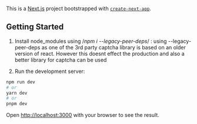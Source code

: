 This is a [Next.js](https://nextjs.org/) project bootstrapped with [`create-next-app`](https://github.com/vercel/next.js/tree/canary/packages/create-next-app).

## Getting Started

1. Install node_modules using /_npm i --legacy-peer-deps_/ : using --legacy-peer-deps as one of the 3rd party captcha library is based on an older version of react. However this doesnt effect the production and also a better library for captcha can be used

2. Run the development server:

```bash
npm run dev
# or
yarn dev
# or
pnpm dev
```

Open [http://localhost:3000](http://localhost:3000) with your browser to see the result.
